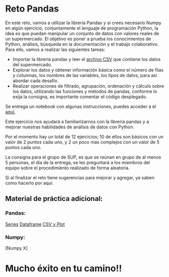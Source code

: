 # Reto Pandas

En este reto, vamos a utilizar la librería Pandas y si crees necesario Numpy en algún ejercicio, conjuntamente el lenguaje de programación Python, la idea es que puedan manipular un conjunto de datos con valores reales de un supermercado. El objetivo es poner a prueba los conocimientos de Python, análisis, búsqueda en la documentación y el trabajo colaborativo. Para ello, vamos a realizar las siguientes tareas:

- Importar la librería pandas y leer el [archivo CSV](https://github.com/Ivan-Cepeda/Reto_Pandas/commit/36656c19d37965b1595162dfde4990595fe23b0a) que contiene los datos del supermercado.
- Explorar los datos y obtener información básica como el número de filas y columnas, los nombres de las variables, los tipos de datos, para así abordar cada desafío.
- Realizar operaciones de filtrado, agrupación, ordenación y cálculo sobre los datos, utilizando las funciones y métodos de pandas, conforme lo exija la consigna, es importante comentar el código desplegado.

Se entrega un notebook con algunas instrucciones, puedes acceder a el [aquí](https://github.com/Ivan-Cepeda/Reto_Pandas/blob/main/Reto_Pandas_DataSupermarket.ipynb),

Este ejercicio nos ayudará a familiarizarnos con la librería pandas y a mejorar nuestras habilidades de análisis de datos con Python.

Por el momento hay un total de 12 ejercicios; 10 de ellos son básicos con un valor de 2 puntos cada uno, y 2 un poco mas complejos con un valor de 5 puntos cada uno. 

La consigna para el grupo de SUP, es que se reúnan en grupo de al menos 5 personas, el día de la entrega, se les preguntará a los miembros del equipo sobre el procedimiento realizado de forma aleatoria.

Si al finalizar el reto tiene sugerencias para mejorar y agregar, ya saben como hacerlo por aquí.

## Material de práctica adicional:
### Pandas:
[Series](https://github.com/Ivan-Cepeda/Reto_Pandas/blob/main/Pandas%20Series%20exercises.ipynb)
[Dataframe](https://github.com/Ivan-Cepeda/Reto_Pandas/blob/main/Pandas%20DataFrames%20exercises.ipynb)
[CSV y Plot](https://github.com/Ivan-Cepeda/Reto_Pandas/blob/main/Pandas%20-%20Reading%20CSV%20and%20Basic%20Plotting.ipynb)
### Numpy:
[Numpy X]

# Mucho éxito en tu camino!!

